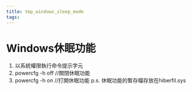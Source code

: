 ```yaml
---
title: tmp_windows_sleep_mode
tags:
---
```

Windows休眠功能
===
1. 以系統權限執行命令提示字元
2. powercfg -h off //關閉休眠功能
3. powercfg -h on //打開休眠功能
p.s. 休眠功能的暫存檔存放在hiberfil.sys